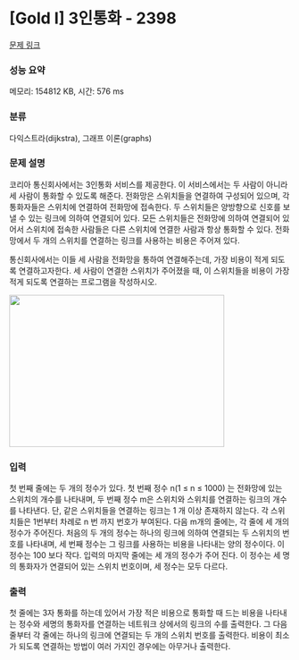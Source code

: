 # [Gold I] 3인통화 - 2398 

[문제 링크](https://www.acmicpc.net/problem/2398) 

### 성능 요약

메모리: 154812 KB, 시간: 576 ms

### 분류

다익스트라(dijkstra), 그래프 이론(graphs)

### 문제 설명

<p>코리아 통신회사에서는 3인통화 서비스를 제공한다. 이 서비스에서는 두 사람이 아니라 세 사람이 통화할 수 있도록 해준다. 전화망은 스위치들을 연결하여 구성되어 있으며, 각 통화자들은 스위치에 연결하여 전화망에 접속한다. 두 스위치들은 양방향으로 신호를 보낼 수 있는 링크에 의하여 연결되어 있다. 모든 스위치들은 전화망에 의하여 연결되어 있어서 스위치에 접속한 사람들은 다른 스위치에 연결한 사람과 항상 통화할 수 있다. 전화망에서 두 개의 스위치를 연결하는 링크를 사용하는 비용은 주어져 있다.</p>

<p>통신회사에서는 이들 세 사람을 전화망을 통하여 연결해주는데, 가장 비용이 적게 되도록 연결하고자한다. 세 사람이 연결한 스위치가 주어졌을 때, 이 스위치들을 비용이 가장 적게 되도록 연결하는 프로그램을 작성하시오.</p>

<p><img alt="" src="https://www.acmicpc.net/JudgeOnline/upload/201103/BIN0001.gif" style="height:272px; width:385px"></p>

### 입력 

 <p>첫 번째 줄에는 두 개의 정수가 있다. 첫 번째 정수 n(1 ≤ n ≤ 1000) 는 전화망에 있는 스위치의 개수를 나타내며, 두 번째 정수 m은 스위치와 스위치를 연결하는 링크의 개수를 나타낸다. 단, 같은 스위치들을 연결하는 링크는 1 개 이상 존재하지 않는다. 각 스위치들은 1번부터 차례로 n 번 까지 번호가 부여된다. 다음 m개의 줄에는, 각 줄에 세 개의 정수가 주어진다. 처음의 두 개의 정수는 하나의 링크에 의하여 연결되는 두 스위치의 번호를 나타내며, 세 번째 정수는 그 링크를 사용하는 비용을 나타내는 양의 정수이다. 이 정수는 100 보다 작다. 입력의 마지막 줄에는 세 개의 정수가 주어 진다. 이 정수는 세 명의 통화자가 연결되어 있는 스위치 번호이며, 세 정수는 모두 다르다.</p>

### 출력 

 <p>첫 줄에는 3자 통화를 하는데 있어서 가장 적은 비용으로 통화할 때 드는 비용을 나타내는 정수와 세명의 통화자를 연결하는 네트워크 상에서의 링크의 수를 출력한다. 그 다음 줄부터 각 줄에는 하나의 링크에 연결되는 두 개의 스위치 번호를 출력한다. 비용이 최소가 되도록 연결하는 방법이 여러 가지인 경우에는 아무거나 출력한다.</p>

